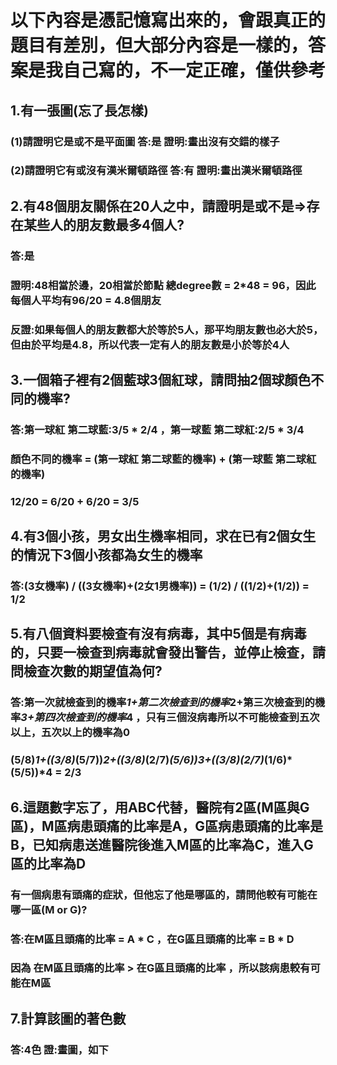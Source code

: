 # 以下內容是憑記憶寫出來的，會跟真正的題目有差別，但大部分內容是一樣的，答案是我自己寫的，不一定正確，僅供參考
## 1.有一張圖(忘了長怎樣)
### (1)請證明它是或不是平面圖 答:是 證明:畫出沒有交錯的樣子
### (2)請證明它有或沒有漢米爾頓路徑 答:有 證明:畫出漢米爾頓路徑
## 2.有48個朋友關係在20人之中，請證明是或不是=>存在某些人的朋友數最多4個人?
### 答:是
### 證明:48相當於邊，20相當於節點 總degree數 = 2*48 = 96，因此每個人平均有96/20 = 4.8個朋友
### 反證:如果每個人的朋友數都大於等於5人，那平均朋友數也必大於5，但由於平均是4.8，所以代表一定有人的朋友數是小於等於4人
## 3.一個箱子裡有2個藍球3個紅球，請問抽2個球顏色不同的機率?
### 答:第一球紅 第二球藍:3/5 * 2/4 ，第一球藍 第二球紅:2/5 * 3/4
### 顏色不同的機率 = (第一球紅 第二球藍的機率) + (第一球藍 第二球紅的機率)
### 12/20 = 6/20 + 6/20 = 3/5
## 4.有3個小孩，男女出生機率相同，求在已有2個女生的情況下3個小孩都為女生的機率
### 答:(3女機率) / ((3女機率)+(2女1男機率)) = (1/2) / ((1/2)+(1/2)) = 1/2
## 5.有八個資料要檢查有沒有病毒，其中5個是有病毒的，只要一檢查到病毒就會發出警告，並停止檢查，請問檢查次數的期望值為何?
### 答:第一次就檢查到的機率*1+第二次檢查到的機率*2+第三次檢查到的機率*3+第四次檢查到的機率*4 ，只有三個沒病毒所以不可能檢查到五次以上，五次以上的機率為0
### (5/8)*1+((3/8)*(5/7))*2+((3/8)*(2/7)*(5/6))*3+((3/8)*(2/7)*(1/6)*(5/5))*4 = 2/3
## 6.這題數字忘了，用ABC代替，醫院有2區(M區與G區)，M區病患頭痛的比率是A，G區病患頭痛的比率是B，已知病患送進醫院後進入M區的比率為C，進入G區的比率為D
### 有一個病患有頭痛的症狀，但他忘了他是哪區的，請問他較有可能在哪一區(M or G)?
### 答:在M區且頭痛的比率 = A * C ，在G區且頭痛的比率 = B * D
### 因為 在M區且頭痛的比率 > 在G區且頭痛的比率 ，所以該病患較有可能在M區
## 7.計算該圖的著色數
### 答:4色 證:畫圖，如下
